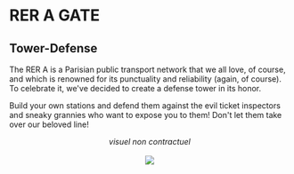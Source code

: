 # RER A GATE
## Tower-Defense
The RER A is a Parisian public transport network that we all love, of course, and which is renowned for its punctuality and reliability (again, of course). To celebrate it, we've decided to create a defense tower in its honor.

Build your own stations and defend them against the evil ticket inspectors and sneaky grannies who want to expose you to them!
Don't let them take over our beloved line!

<p align="center">
  <i>visuel non contractuel</i><br><br>
  <img src="https://github.com/LouisePrd/Tower-Defense/assets/77757761/d04b93ee-5a81-4c49-8ccb-a931040bed6b"/>
</p>
